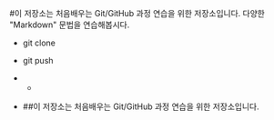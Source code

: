 #이 저장소는 처음배우는 Git/GitHub 과정 연습을 위한 저장소입니다.
다양한 "Markdown" 문법을 연습해봅시다.
- git clone
- git push

- +
- ##이 저장소는 처음배우는 Git/GitHub 과정 연습을 위한 저장소입니다.
